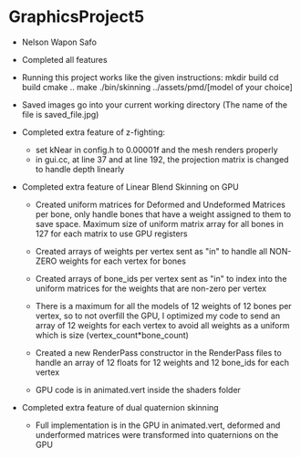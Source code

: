 # GraphicsProject5
- Nelson Wapon Safo

- Completed all features

- Running this project works like the given instructions:
	mkdir build
	cd build
	cmake ..
	make
	./bin/skinning ../assets/pmd/[model of your choice]

- Saved images go into your current working directory (The name of the file is saved_file.jpg)

- Completed extra feature of z-fighting:
	- set kNear in config.h to 0.00001f and the mesh renders properly
	- in gui.cc, at line 37 and at line 192, the projection matrix is changed to handle depth linearly

- Completed extra feature of Linear Blend Skinning on GPU
	- Created uniform matrices for Deformed and Undeformed Matrices per bone, only handle bones that have a weight assigned to them to save space. Maximum size of uniform matrix array for all bones in 127 for each matrix to use GPU registers
	- Created arrays of weights per vertex sent as "in" to handle all NON-ZERO weights for each vertex for bones
	- Created arrays of bone_ids per vertex sent as "in" to index into the uniform matrices for the weights that are non-zero per vertex

	- There is a maximum for all the models of 12 weights of 12 bones per vertex, so to not overfill the GPU, I optimized my code to send an array of 12 weights for each vertex to avoid all weights as a uniform which is size (vertex_count*bone_count)

	- Created a new RenderPass constructor in the RenderPass files to handle an array of 12 floats for 12 weights and 12 bone_ids for each vertex
	- GPU code is in animated.vert inside the shaders folder

- Completed extra feature of dual quaternion skinning
	- Full implementation is in the GPU in animated.vert, deformed and underformed matrices were transformed into quaternions on the GPU
